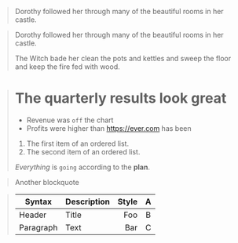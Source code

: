 > Dorothy followed her through many of the beautiful rooms in her castle.

> Dorothy followed her through many of the beautiful rooms in her castle.
>
> The Witch bade her clean the pots and kettles and sweep the floor and keep the fire fed with wood.

> # The quarterly results look great
>
> - Revenue was `off` the chart
> - Profits were higher than <https://ever.com> has been
>
> 1. The first item of an ordered list.
> 2. The second item of an ordered list.
>
>  *Everything* is `going` according to the **plan**.

> Another blockquote

> | Syntax      | Description  | Style | A    |
> | ----------- | :----------- | ----: | :--: |
> | Header      | Title        | Foo   | B    |
> | Paragraph   | Text         | Bar   | C    |

